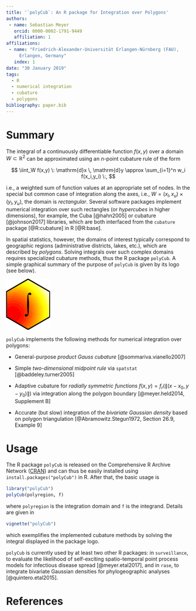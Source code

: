 ```yaml
---
title: '`polyCub`: An R package for Integration over Polygons'
authors:
 - name: Sebastian Meyer
   orcid: 0000-0002-1791-9449
   affiliation: 1
affiliations:
 - name: "Friedrich-Alexander-Universität Erlangen-Nürnberg (FAU),
     Erlangen, Germany"
   index: 1
date: "30 January 2019"
tags:
  - R
  - numerical integration
  - cubature
  - polygons
bibliography: paper.bib
---
```


# Summary

<!-- Multidimensional integrals are "not easy" -->
<!-- [@Press.etal2007, Section 4.8]. -->

The integral of a continuously differentiable function $f(x,y)$ over a
domain $W \subset \mathbb{R}^2$ can be approximated using an $n$-point
cubature rule of the form

$$ \iint_W f(x,y) \: \mathrm{d}x \, \mathrm{d}y
\approx \sum_{i=1}^n w_i f(x_i,y_i) \:, $$

i.e., a weighted sum of function values at an appropriate set of nodes.
In the special but common case of integration along the axes, i.e.,
$W = (x_l, x_u) \times (y_l, y_u)$, the domain is *rectangular*.
Several software packages implement numerical integration over such
rectangles (or *hypercubes* in higher dimensions), for example, the Cuba
[@hahn2005] or cubature [@johnson2017] libraries, which are both
interfaced from the `cubature` package [@R:cubature] in R [@R:base].

In spatial statistics, however, the domains of interest typically
correspond to geographic regions (administrative districts, lakes, etc.),
which are described by *polygons*. Solving integrals over such complex
domains requires specialized cubature methods, thus the R package
`polyCub`. A simple graphical summary of the purpose of `polyCub`
is given by its logo (see below).

![`polyCub`: Cubature over polygonal domains.](polyCub-logo.png)

`polyCub` implements the following methods for
numerical integration over polygons:

* General-purpose *product Gauss cubature* [@sommariva.vianello2007]

* Simple *two-dimensional midpoint rule* via `spatstat` [@baddeley.turner2005]

* Adaptive cubature for *radially symmetric functions*
  $f(x,y) = f_r(\lVert(x-x_0,y-y_0)\rVert)$
  via integration along the polygon boundary
  [@meyer.held2014, Supplement B]

* Accurate (but slow) integration of the *bivariate Gaussian density*
  based on polygon triangulation
  [@Abramowitz.Stegun1972, Section 26.9, Example 9]


# Usage

The R package `polyCub` is released on the Comprehensive R Archive Network
([CRAN](https://CRAN.R-project.org/package=polyCub)) and can thus be
easily installed using `install.packages("polyCub")` in R.
After that, the basic usage is
```r
library("polyCub")
polyCub(polyregion, f)
```
where `polyregion` is the integration domain and `f` is the integrand.
Details are given in
```r
vignette("polyCub")
```
which exemplifies the implemented cubature methods by solving the integral
displayed in the package logo.

`polyCub` is currently used by at least two other R packages:
in `surveillance`, to evaluate the likelihood of self-exciting
spatio-temporal point process models for infectious disease spread
[@meyer.etal2017], and in `rase`, to integrate bivariate Gaussian densities
for phylogeographic analyses [@quintero.etal2015].


# References
